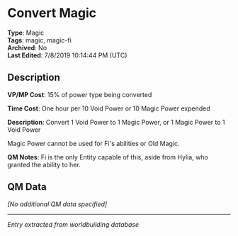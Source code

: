 # Convert Magic

**Type**: Magic  
**Tags**: magic, magic-fi  
**Archived**: No  
**Last Edited**: 7/8/2019 10:14:44 PM (UTC)

## Description
**VP/MP Cost**:
15% of power type being converted

**Time Cost**:
One hour per 10 Void Power or 10 Magic Power expended

**Description**:
Convert 1 Void Power to 1 Magic Power, or 1 Magic Power to 1 Void Power

Magic Power cannot be used for Fi's abilities or Old Magic.

**QM Notes**:
Fi is the only Entity capable of this, aside from Hylia, who granted the ability to her.

## QM Data
*[No additional QM data specified]*

---
*Entry extracted from worldbuilding database*
